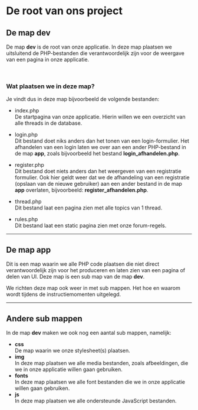 # De root van ons project

## De map dev
De map __dev__ is de root van onze applicatie. In deze map plaatsen we uitsluitend de PHP-bestanden die verantwoordelijk zijn voor de weergave van een pagina in onze applicatie.  
  
<br />  

### Wat plaatsen we in deze map?
Je vindt dus in deze map bijvoorbeeld de volgende bestanden:  
* index.php  
De startpagina van onze applicatie. Hierin willen we een overzicht van alle threads in de database.  
  
* login.php  
Dit bestand doet niks anders dan het tonen van een login-formulier. Het afhandelen van een login laten we over aan een ander PHP-bestand in de map __app__, zoals bijvoorbeeld het bestand __login_afhandelen.php__.  
  
* register.php  
Dit bestand doet niets anders dan het weergeven van een registratie formulier. Ook hier geldt weer dat we de afhandeling van een registratie (opslaan van de nieuwe gebruiker) aan een ander bestand in de map __app__ overlaten, bijvoorbeeld: __register_afhandelen.php__.  
  
* thread.php  
Dit bestand laat een pagina zien met alle topics van 1 thread.  
  
* rules.php  
Dit bestand laat een static pagina zien met onze forum-regels.  

---
## De map app
Dit is een map waarin we alle PHP code plaatsen die niet direct verantwoordelijk zijn voor het produceren en laten zien van een pagina of delen van UI. Deze map is een sub map van de map __dev__.  

We richten deze map ook weer in met sub mappen. Het hoe en waarom wordt tijdens de instructiemomenten uitgelegd.  

---
## Andere sub mappen
In de map __dev__ maken we ook nog een aantal sub mappen, namelijk:  
* __css__  
  De map waarin we onze stylesheet(s) plaatsen.  
* __img__  
  In deze map plaatsen we alle media bestanden, zoals afbeeldingen, die we in onze applicatie willen gaan gebruiken.  
* __fonts__  
  In deze map plaatsen we alle font bestanden die we in onze applicatie willen gaan gebruiken.  
* __js__  
  In deze map plaatsen we alle ondersteunde JavaScript bestanden.
